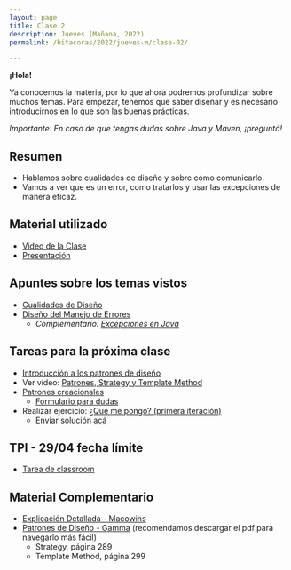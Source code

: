 ```yaml
---
layout: page
title: Clase 2
description: Jueves (Mañana, 2022)
permalink: /bitacoras/2022/jueves-m/clase-02/

---
```


**¡Hola!**

Ya conocemos la materia, por lo que ahora podremos profundizar sobre muchos temas. Para empezar, tenemos que saber diseñar y es necesario introducirnos en lo que son las buenas prácticas.

_Importante: En caso de que tengas dudas sobre Java y Maven, ¡preguntá!_

## Resumen

- Hablamos sobre cualidades de diseño y sobre cómo comunicarlo.
- Vamos a ver que es un error, como tratarlos y usar las excepciones de manera eficaz.

## Material utilizado

- [Video de la Clase](https://youtu.be/izr0L5bOGJc)
- [Presentación](https://docs.google.com/presentation/d/1Qkh4fFirDCOzBPQmSYBu6qDaS2K2wI7DoqscYuxYfS4/edit?usp=sharing)

## Apuntes sobre los temas vistos

- [Cualidades de Diseño](https://docs.google.com/document/d/14HdvHvS33WqYb6Ak0BGa0IeCTbzeCRSDKs-1Ot-qLDw/edit)
- [Diseño del Manejo de Errores](https://docs.google.com/document/d/1u7t9eKDdAVwhQVAkstV0nkfAGIJsY2O_UEHKJJVje6c/edit#)
  - _Complementario: [Excepciones en Java](https://docs.google.com/document/d/1G0a9j-OA0rIEA5cdvEhIMbztJVo86ssvZKBK8HL9akg/edit)_

## Tareas para la próxima clase

- [Introducción a los patrones de diseño](https://docs.google.com/document/d/1uXPhuAKXa4wzcIhriFfnI53aB311jOZtcKfTDuiKQ8Y/edit)
- Ver vídeo: [Patrones, Strategy y Template Method](https://youtu.be/NZRYknYXX90)
- [Patrones creacionales](https://docs.google.com/document/d/1wuU7VVvf7B4zhBinlc0RGuJs5lHI5-ZD/edit#heading=h.gjdgxs)
  - [Formulario para dudas](https://docs.google.com/forms/d/1UvYdokRU9jYNilEio53giorGg1-2QfeCAEh6Jzi0LyM/edit)
- Realizar ejercicio: [¿Que me pongo? (primera iteración)](https://docs.google.com/document/d/1k1f-9AuIohlBGB2soSNePJ6jLxM37_tZeSD-hW_esIQ)
  - Enviar solución [acá](https://docs.google.com/forms/d/1uymYx-XJ9ku9WqQUtIFJC3cwXVFnzmR_YCTplmues30/viewform?edit_requested=true)

## TPI - 29/04 fecha límite

- [Tarea de classroom](https://classroom.github.com/a/X3ONTey6)

## Material Complementario

- [Explicación Detallada - Macowins](https://docs.google.com/document/d/17lZBUaVC8QMDYZG_JCPEcGk3-5lL9Iz6-iG5OmfoaMI/edit#heading=h.pzjlb13p5e2p)
- [Patrones de Diseño - Gamma](https://aulasvirtuales.frba.utn.edu.ar/mod/url/view.php?id=311531) (recomendamos descargar el pdf para navegarlo más fácil)
  - Strategy, página 289
  - Template Method, página 299
